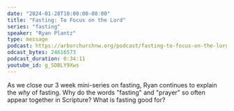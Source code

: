 ```yaml
---
date: "2024-01-28T10:00:00-08:00"
title: "Fasting: To Focus on the Lord"
series: "fasting"
speaker: "Ryan Plantz"
type: message
podcast: https://arborchurchnw.org/podcast/fasting-to-focus-on-the-lord.mp3
odcast_bytes: 24616573
podcast_duration: 0:34:11
youtube_id: g_SDBLY9Xws
---
```


As we close our 3 week mini-series on fasting, Ryan continues to explain the _why_ of fasting. Why do the words
"fasting" and "prayer" so often appear together in Scripture? What is fasting good for? 

